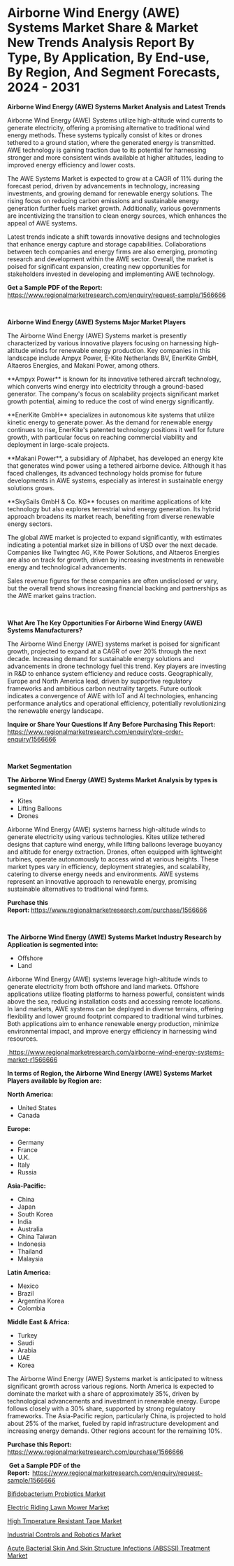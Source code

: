 <p><h1>Airborne Wind Energy (AWE) Systems Market Share & Market New Trends Analysis Report By Type, By Application, By End-use, By Region, And Segment Forecasts, 2024 - 2031</h1></p><p><strong>Airborne Wind Energy (AWE) Systems Market Analysis and Latest Trends</strong></p>
<p><p>Airborne Wind Energy (AWE) Systems utilize high-altitude wind currents to generate electricity, offering a promising alternative to traditional wind energy methods. These systems typically consist of kites or drones tethered to a ground station, where the generated energy is transmitted. AWE technology is gaining traction due to its potential for harnessing stronger and more consistent winds available at higher altitudes, leading to improved energy efficiency and lower costs.</p><p>The AWE Systems Market is expected to grow at a CAGR of 11% during the forecast period, driven by advancements in technology, increasing investments, and growing demand for renewable energy solutions. The rising focus on reducing carbon emissions and sustainable energy generation further fuels market growth. Additionally, various governments are incentivizing the transition to clean energy sources, which enhances the appeal of AWE systems.</p><p>Latest trends indicate a shift towards innovative designs and technologies that enhance energy capture and storage capabilities. Collaborations between tech companies and energy firms are also emerging, promoting research and development within the AWE sector. Overall, the market is poised for significant expansion, creating new opportunities for stakeholders invested in developing and implementing AWE technology.</p></p>
<p><strong>Get a Sample PDF of the Report:&nbsp;</strong> <a href="https://www.regionalmarketresearch.com/enquiry/request-sample/1566666">https://www.regionalmarketresearch.com/enquiry/request-sample/1566666</a></p>
<p>&nbsp;</p>
<p><strong>Airborne Wind Energy (AWE) Systems Major Market Players</strong></p>
<p><p>The Airborne Wind Energy (AWE) Systems market is presently characterized by various innovative players focusing on harnessing high-altitude winds for renewable energy production. Key companies in this landscape include Ampyx Power, E-Kite Netherlands BV, EnerKite GmbH, Altaeros Energies, and Makani Power, among others.</p><p>**Ampyx Power** is known for its innovative tethered aircraft technology, which converts wind energy into electricity through a ground-based generator. The company's focus on scalability projects significant market growth potential, aiming to reduce the cost of wind energy significantly.</p><p>**EnerKite GmbH** specializes in autonomous kite systems that utilize kinetic energy to generate power. As the demand for renewable energy continues to rise, EnerKite's patented technology positions it well for future growth, with particular focus on reaching commercial viability and deployment in large-scale projects.</p><p>**Makani Power**, a subsidiary of Alphabet, has developed an energy kite that generates wind power using a tethered airborne device. Although it has faced challenges, its advanced technology holds promise for future developments in AWE systems, especially as interest in sustainable energy solutions grows.</p><p>**SkySails GmbH & Co. KG** focuses on maritime applications of kite technology but also explores terrestrial wind energy generation. Its hybrid approach broadens its market reach, benefiting from diverse renewable energy sectors.</p><p>The global AWE market is projected to expand significantly, with estimates indicating a potential market size in billions of USD over the next decade. Companies like Twingtec AG, Kite Power Solutions, and Altaeros Energies are also on track for growth, driven by increasing investments in renewable energy and technological advancements.</p><p>Sales revenue figures for these companies are often undisclosed or vary, but the overall trend shows increasing financial backing and partnerships as the AWE market gains traction.</p></p>
<p>&nbsp;</p>
<p><strong>What Are The Key Opportunities For Airborne Wind Energy (AWE) Systems Manufacturers?</strong></p>
<p><p>The Airborne Wind Energy (AWE) systems market is poised for significant growth, projected to expand at a CAGR of over 20% through the next decade. Increasing demand for sustainable energy solutions and advancements in drone technology fuel this trend. Key players are investing in R&D to enhance system efficiency and reduce costs. Geographically, Europe and North America lead, driven by supportive regulatory frameworks and ambitious carbon neutrality targets. Future outlook indicates a convergence of AWE with IoT and AI technologies, enhancing performance analytics and operational efficiency, potentially revolutionizing the renewable energy landscape.</p></p>
<p><strong>Inquire or Share Your Questions If Any Before Purchasing This Report:</strong> <a href="https://www.regionalmarketresearch.com/enquiry/pre-order-enquiry/1566666">https://www.regionalmarketresearch.com/enquiry/pre-order-enquiry/1566666</a></p>
<p>&nbsp;</p>
<p><strong>Market Segmentation</strong></p>
<p><strong>The Airborne Wind Energy (AWE) Systems Market Analysis by types is segmented into:</strong></p>
<p><ul><li>Kites</li><li>Lifting Balloons</li><li>Drones</li></ul></p>
<p><p>Airborne Wind Energy (AWE) systems harness high-altitude winds to generate electricity using various technologies. Kites utilize tethered designs that capture wind energy, while lifting balloons leverage buoyancy and altitude for energy extraction. Drones, often equipped with lightweight turbines, operate autonomously to access wind at various heights. These market types vary in efficiency, deployment strategies, and scalability, catering to diverse energy needs and environments. AWE systems represent an innovative approach to renewable energy, promising sustainable alternatives to traditional wind farms.</p></p>
<p><strong>Purchase this Report:&nbsp;</strong><a href="https://www.regionalmarketresearch.com/purchase/1566666">https://www.regionalmarketresearch.com/purchase/1566666</a></p>
<p>&nbsp;</p>
<p><strong>The Airborne Wind Energy (AWE) Systems Market Industry Research by Application is segmented into:</strong></p>
<p><ul><li>Offshore</li><li>Land</li></ul></p>
<p><p>Airborne Wind Energy (AWE) systems leverage high-altitude winds to generate electricity from both offshore and land markets. Offshore applications utilize floating platforms to harness powerful, consistent winds above the sea, reducing installation costs and accessing remote locations. In land markets, AWE systems can be deployed in diverse terrains, offering flexibility and lower ground footprint compared to traditional wind turbines. Both applications aim to enhance renewable energy production, minimize environmental impact, and improve energy efficiency in harnessing wind resources.</p></p>
<p><a href="https://www.regionalmarketresearch.com/airborne-wind-energy-systems-market-r1566666">&nbsp;https://www.regionalmarketresearch.com/airborne-wind-energy-systems-market-r1566666</a></p>
<p><strong>In terms of Region, the Airborne Wind Energy (AWE) Systems Market Players available by Region are:</strong></p>
<p>
    <p> <strong> North America: </strong>
        <ul>
            <li>United States</li>
            <li>Canada</li>
        </ul>
        </p> 
    <p> <strong> Europe: </strong>
        <ul>
            <li>Germany</li>
            <li>France</li>
            <li>U.K.</li>
            <li>Italy</li>
            <li>Russia</li>
        </ul>
        </p> 
    <p> <strong> Asia-Pacific: </strong>
        <ul>
            <li>China</li>
            <li>Japan</li>
            <li>South Korea</li>
            <li>India</li>
            <li>Australia</li>
            <li>China Taiwan</li>
            <li>Indonesia</li>
            <li>Thailand</li>
            <li>Malaysia</li>
        </ul>
        </p> 
    <p> <strong> Latin America: </strong>
        <ul>
            <li>Mexico</li>
            <li>Brazil</li>
            <li>Argentina Korea</li>
            <li>Colombia</li>
        </ul>
        </p> 
    <p> <strong> Middle East & Africa: </strong>
        <ul>
            <li>Turkey</li>
            <li>Saudi</li>
            <li>Arabia</li>
            <li>UAE</li>
            <li>Korea</li>
        </ul>
    </p>
    </p>
<p><p>The Airborne Wind Energy (AWE) Systems market is anticipated to witness significant growth across various regions. North America is expected to dominate the market with a share of approximately 35%, driven by technological advancements and investment in renewable energy. Europe follows closely with a 30% share, supported by strong regulatory frameworks. The Asia-Pacific region, particularly China, is projected to hold about 25% of the market, fueled by rapid infrastructure development and increasing energy demands. Other regions account for the remaining 10%.</p></p>
<p><strong>Purchase this Report: </strong><a href="https://www.regionalmarketresearch.com/purchase/1566666">https://www.regionalmarketresearch.com/purchase/1566666</a></p>
<p>&nbsp;<strong>Get a Sample PDF of the Report:&nbsp;&nbsp;</strong><a href="https://www.regionalmarketresearch.com/enquiry/request-sample/1566666">https://www.regionalmarketresearch.com/enquiry/request-sample/1566666</a></p>
<p><strong></strong></p>
<p><p><a href="https://www.linkedin.com/pulse/what-driving-global-bifidobacterium-probiotics-market-qylde">Bifidobacterium Probiotics Market</a></p><p><a href="https://issuu.com/reportprime-2/docs/electric-riding-lawn-mower-market-s_db1ac7ed8ba869">Electric Riding Lawn Mower Market</a></p><p><a href="https://issuu.com/reportprime-2/docs/high-tmperature-resistant-tape-mark_af1597227fb2f6">High Tmperature Resistant Tape Market</a></p><p><a href="https://medium.com/@harper17bmoles/global-industrial-controls-and-robotics-industry-research-report-competitive-landscape-market-82a8e8f8476a?postPublishedType=repub">Industrial Controls and Robotics Market</a></p><p><a href="https://github.com/MariaWashington76/Market-Research-Report-List-1/blob/main/acute-bacterial-skin-and-skin-structure-infections-absssi-treatment-market.md">Acute Bacterial Skin And Skin Structure Infections (ABSSSI) Treatment Market</a></p></p>
